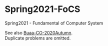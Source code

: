 # Spring2021-FoCS
Spring2021 - Fundamental of Computer System

See also [Buaa-CO-2020Autumn](https://github.com/Snake52996/Buaa-CO-2020Autumn).  
Duplicate problems are omitted.
